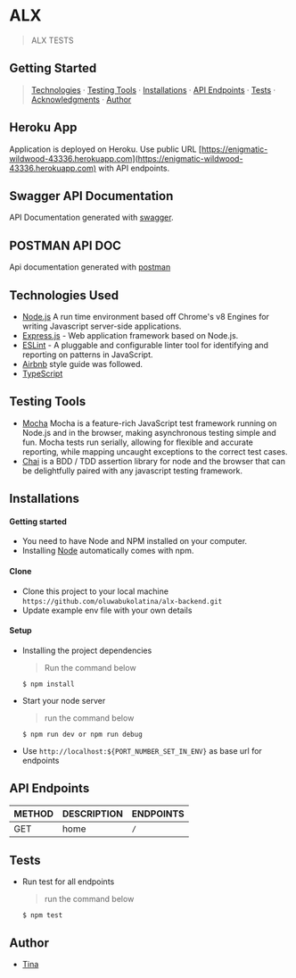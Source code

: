 # ALX
> ALX TESTS
## Getting Started
>  [Technologies](#technologies-used) &middot; [Testing Tools](#testing-tools) &middot; [Installations](#installations) &middot; [API Endpoints](#api-endpoints) &middot; [Tests](#tests) &middot; [Acknowledgments](#acknowledgments) &middot; [Author](#author)
## Heroku App
Application is deployed on Heroku. Use public URL [https://enigmatic-wildwood-43336.herokuapp.com](https://enigmatic-wildwood-43336.herokuapp.com) with API endpoints.
## Swagger API Documentation
API Documentation generated with [swagger](https://enigmatic-wildwood-43336.herokuapp.com/api-docs).
## POSTMAN API DOC
Api documentation generated with [postman](https://documenter.getpostman.com/view/4223397/TW6zG71L)
## Technologies Used
- [Node.js](node) A run time environment based off Chrome's v8 Engines for writing Javascript server-side applications.
- [Express.js](https://expressjs.com) - Web application framework based on Node.js.
- [ESLint](https://eslint.org/) - A pluggable and configurable linter tool for identifying and reporting on patterns in JavaScript.
- [Airbnb](https://www.npmjs.com/package/eslint-config-airbnb) style guide was followed.
- [TypeScript](https://www.typescriptlang.org/) 

## Testing Tools
- [Mocha](https://mochajs.org/) Mocha is a feature-rich JavaScript test framework running on Node.js and in the browser, making asynchronous testing simple and fun. Mocha tests run serially, allowing for flexible and accurate reporting, while mapping uncaught exceptions to the correct test cases.
- [Chai](https://chaijs.com) is a BDD / TDD assertion library for node and the browser that can be delightfully paired with any javascript testing framework.

## Installations
#### Getting started
- You need to have Node and NPM installed on your computer.
- Installing [Node](node) automatically comes with npm.

#### Clone
- Clone this project to your local machine `https://github.com/oluwabukolatina/alx-backend.git`
- Update example env file with your own details
#### Setup
- Installing the project dependencies
  > Run the command below
  ```shell
  $ npm install
  ```
- Start your node server
  > run the command below
   ```shell
   $ npm run dev or npm run debug
  ```
- Use `http://localhost:${PORT_NUMBER_SET_IN_ENV}` as base url for endpoints

## API Endpoints

| METHOD | DESCRIPTION                             | ENDPOINTS                 |
| ------ | --------------------------------------- | ------------------------- |
| GET    | home               | `/`           |
## Tests
- Run test for all endpoints
  > run the command below
  ```shell
  $ npm test
  ```
## Author
- [Tina](https://github.com/oluwabukolatina)


